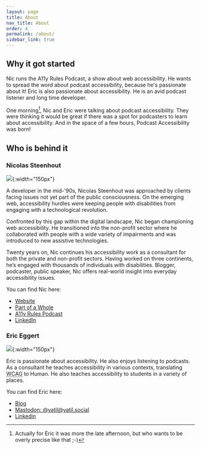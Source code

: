 ```yaml
---
layout: page
title: About
nav_title: About
order: 4
permalink: /about/
sidebar_link: true
---
```


## Why it got started

Nic runs the A11y Rules Podcast, a show about web accessibility. He wants to spread the word about podcast accessibility, because he's passionate about it! Eric is also passionate about accessibility. He is an avid podcast listener and long time developer.

One morning[^1], Nic and Eric were talking about podcast accessibility. They were thinking it would be great if there was a spot for podcasters to learn about accessibility. And in the space of a few hours, Podcast Accessibility was born!

## Who is behind it

### Nicolas Steenhout

![](/images/nic-steenhout.jpg){:width="150px"}

A developer in the mid-'90s, Nicolas Steenhout was approached by clients facing issues not yet part of the public consciousness. On the emerging web, accessibility hurdles were keeping people with disabilities from engaging with a technological revolution.

Confronted by this gap within the digital landscape, Nic began championing web accessibility. He transitioned into the non-profit sector where he collaborated with people with a wide variety of impairments and was introduced to new assistive technologies.

Twenty years on, Nic continues his accessibility work as a consultant for both the private and non-profit sectors. Having worked on three continents, he’s engaged with thousands of individuals with disabilities. Blogger, podcaster, public speaker, Nic offers real-world insight into everyday accessibility issues. 

You can find Nic here:

* [Website](https://nicolas-steenhout.com)
* [Part of a Whole](https://incl.ca)
* [A11y Rules Podcast](https://a11yrules.com)
* [LinkedIn](https://www.linkedin.com/in/nicolassteenhout/)

### Eric Eggert

![](https://avatar.yatil.net){:width="150px"}

Eric is passionate about accessibility. He also enjoys listening to podcasts. As a consultant he teaches accessibility in various contexts, translating <abbr title="web content accessibility guidelines">WCAG</abbr> to Human. He also teaches accessibility to students in a variety of places.

You can find Eric here:

* [Blog](https://yatil.net)
* [Mastodon: @yatil@yatil.social](https://yatil.social/@yatil)
* [Linkedin](https://www.linkedin.com/in/yatil/)

[^1]: Actually for Eric it was more the late afternoon, but who wants to be overly precise like that ;-)
